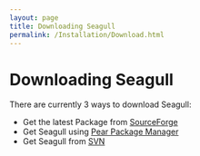 ```yaml
---
layout: page
title: Downloading Seagull
permalink: /Installation/Download.html
---
```


<!-- Name: Installation/Download -->
<!-- Version: 4 -->
<!-- Last-Modified: 2006/03/11 14:52:14 -->
<!-- Author: demian -->
<!-- Status: Updated -->

# Downloading Seagull
There are currently 3 ways to download Seagull:

  * Get the latest Package from [SourceForge][1]
  * Get Seagull using [Pear Package Manager][2]
  * Get Seagull from [SVN][3]

[1]:	http://sourceforge.net/projects/seagull/
[2]:	/Installation/UsingThePearPackageManager.html
[3]:	/Installation/FromSVN.html